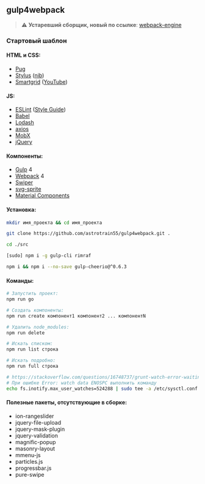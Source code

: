 ## gulp4webpack

> :warning: **Устаревший сборщик, новый по ссылке**: [webpack-engine](https://github.com/astrotrain55/webpack-engine)

### Стартовый шаблон

#### HTML и CSS:
* [Pug](https://pugjs.org/)
* [Stylus](http://stylus-lang.com/) ([nib](http://stylus.github.io/nib/))
* [Smartgrid](https://github.com/dmitry-lavrik/smart-grid) ([YouTube](https://www.youtube.com/watch?v=KFVoIzaGPYg&list=PLyeqauxei6je28tJvioIsE0bYnARh0UVz))

#### JS:
* [ESLint](https://eslint.org/) ([Style Guide](https://github.com/leonidlebedev/javascript-airbnb))
* [Babel](https://babeljs.io/)
* [Lodash](https://lodash.com/)
* [axios](https://github.com/axios/axios)
* [MobX](https://mobx.js.org/)
* [jQuery](https://jquery.com/)

#### Компоненты:
* [Gulp](https://gulpjs.com/) 4
* [Webpack](https://webpack.js.org/) 4
* [Swiper](https://idangero.us/swiper/)
* [svg-sprite](https://github.com/jkphl/svg-sprite)
* [Material Components](https://material.io/develop/web/)

#### Установка:
```bash
mkdir имя_проекта && cd имя_проекта

git clone https://github.com/astrotrain55/gulp4webpack.git .

cd ./src

[sudo] npm i -g gulp-cli rimraf

npm i && npm i --no-save gulp-cheerio@^0.6.3
```

#### Команды:
```bash
# Запустить проект:
npm run go

# Создать компоненты:
npm run create компонент1 компонент2 ... компонентN

# Удалить node_modules:
npm run delete

# Искать списком:
npm run list строка

# Искать подробно:
npm run full строка

# https://stackoverflow.com/questions/16748737/grunt-watch-error-waiting-fatal-error-watch-enospc
# При ошибке Error: watch data ENOSPC выполнить команду
echo fs.inotify.max_user_watches=524288 | sudo tee -a /etc/sysctl.conf && sudo sysctl -p
```

#### Полезные пакеты, отсутствующие в сборке:
* ion-rangeslider
* jquery-file-upload
* jquery-mask-plugin
* jquery-validation
* magnific-popup
* masonry-layout
* mmenu-js
* particles.js
* progressbar.js
* pure-swipe
